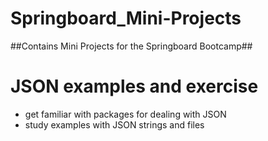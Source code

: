 # Springboard_Mini-Projects
##Contains Mini Projects for the Springboard Bootcamp##
# JSON examples and exercise
+ get familiar with packages for dealing with JSON
+ study examples with JSON strings and files 
